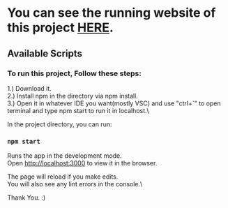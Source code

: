 # You can see the running website of this project [HERE](https://thatmediocrecoder.github.io/WeatherApp/).

## Available Scripts

### To run this project, Follow these steps:
1.) Download it.\
2.) Install npm in the directory via npm install.\
3.) Open it in whatever IDE you want(mostly VSC) and use "ctrl+`" to open terminal and type npm start to run it in localhost.\

In the project directory, you can run:

### `npm start`

Runs the app in the development mode.\
Open [http://localhost:3000](http://localhost:3000) to view it in the browser.

The page will reload if you make edits.\
You will also see any lint errors in the console.\

Thank You. :) 


